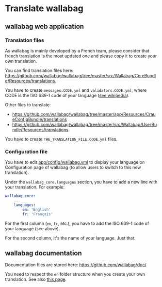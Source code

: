 # Translate wallabag

## wallabag web application

### Translation files

As wallabag is mainly developed by a French team, please consider that french translation is the most updated one and please copy it to create your own translation.

You can find translation files here: https://github.com/wallabag/wallabag/tree/master/src/Wallabag/CoreBundle/Resources/translations.

You have to create `messages.CODE.yml` and `validators.CODE.yml`, where CODE is the ISO 639-1 code of your language ([see wikipedia](https://en.wikipedia.org/wiki/List_of_ISO_639-1_codes)).

Other files to translate:

-   https://github.com/wallabag/wallabag/tree/master/app/Resources/CraueConfigBundle/translations
-   https://github.com/wallabag/wallabag/tree/master/src/Wallabag/UserBundle/Resources/translations

You have to create `THE_TRANSLATION_FILE.CODE.yml` files.

### Configuration file

You have to edit [app/config/wallabag.yml](https://github.com/wallabag/wallabag/blob/master/app/config/wallabag.yml) to display your language on Configuration page of wallabag (to allow users to switch to this new translation).

Under the `wallabag_core.languages` section, you have to add a new line with your translation. For example:

```yaml
wallabag_core:
    ...
    languages:
        en: 'English'
        fr: 'Français'
```

For the first column (`en`, `fr`, etc.), you have to add the ISO 639-1 code of your language (see above).

For the second column, it's the name of your language. Just that.

## wallabag documentation

Documentation files are stored here: https://github.com/wallabag/doc/

You need to respect the `en` folder structure when you create your own translation. See also [this page](documentation.md).
